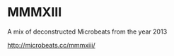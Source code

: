 MMMXIII
=======

A mix of deconstructed Microbeats from the year 2013

http://microbeats.cc/mmmxiii/
